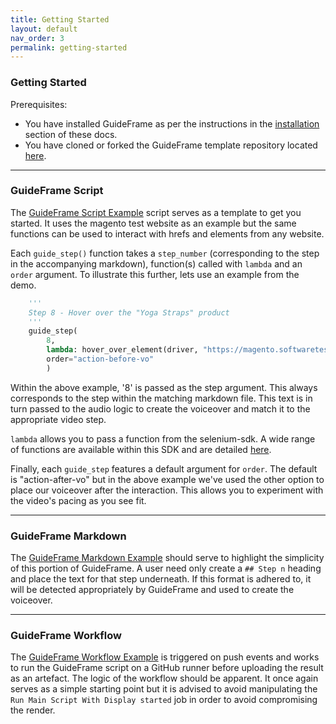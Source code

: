 ```yaml
---
title: Getting Started
layout: default
nav_order: 3
permalink: getting-started
---
```


### Getting Started

Prerequisites:
* You have installed GuideFrame as per the instructions in the [installation](/installation/) section of these docs.
* You have cloned or forked the GuideFrame template repository located [here](https://github.com/chipspeak/GuideFrame-Template).
___


### GuideFrame Script
The [GuideFrame Script Example](/guideframe-py-example/) script serves as a template to get you started. It uses the magento test website as an example but the same functions can be used to interact with hrefs and elements from any website. 

Each `guide_step()` function takes a `step_number` (corresponding to the step in the accompanying markdown), function(s) called with `lambda` and an `order` argument. To illustrate this further, lets use an example from the demo.

```python
    '''
    Step 8 - Hover over the "Yoga Straps" product
    '''
    guide_step(
        8,
        lambda: hover_over_element(driver, "https://magento.softwaretestingboard.com/set-of-sprite-yoga-straps.html")
        order="action-before-vo"
        )
```

Within the above example, '8' is passed as the step argument. This always corresponds to the step within the matching markdown file. This text is in turn passed to the audio logic to create the voiceover and match it to the appropriate video step.

`lambda` allows you to pass a function from the selenium-sdk. A wide range of functions are available within this SDK and are detailed [here](/selenium/).

Finally, each `guide_step` features a default argument for `order`. The default is "action-after-vo" but in the above example we've used the other option to place our voiceover after the interaction. This allows you to experiment with the video's pacing as you see fit.
___

### GuideFrame Markdown
The [GuideFrame Markdown Example](/guideframe-md-example/) should serve to highlight the simplicity of this portion of GuideFrame. A user need only create a `## Step n` heading and place the text for that step underneath. If this format is adhered to, it will be detected appropriately by GuideFrame and used to create the voiceover.
___

### GuideFrame Workflow
The [GuideFrame Workflow Example](/guideframe-action-example/) is triggered on push events and works to run the GuideFrame script on a GitHub runner before uploading the result as an artefact. The logic of the
workflow should be apparent. It once again serves as a simple starting point but it is advised to avoid manipulating the `Run Main Script With Display started` job in order to avoid compromising the render.